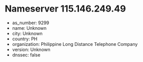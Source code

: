 # Nameserver 115.146.249.49

* as_number: 9299
* name: Unknown
* city: Unknown
* country: PH
* organization: Philippine Long Distance Telephone Company
* version: Unknown
* dnssec: false
